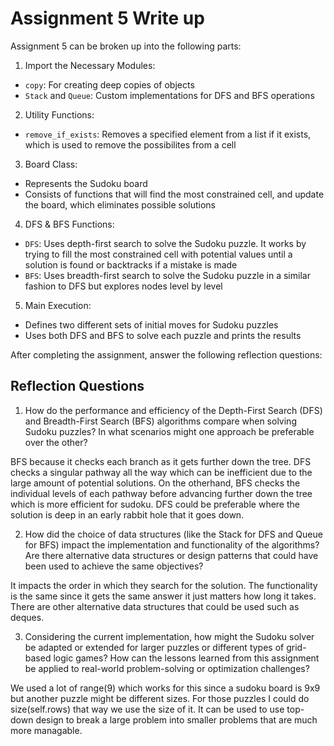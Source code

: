 # Assignment 5 Write up

Assignment 5 can be broken up into the following parts:
1. Import the Necessary Modules:
- `copy`: For creating deep copies of objects
- `Stack` and `Queue`: Custom implementations for DFS and BFS operations
2. Utility Functions: 
- `remove_if_exists`: Removes a specified element from a list if it exists, which is used to remove the possibilites from a cell
3. Board Class:
- Represents the Sudoku board
- Consists of functions that will find the most constrained cell, and update the board, which eliminates possible solutions
4. DFS & BFS Functions:
- `DFS`: Uses depth-first search to solve the Sudoku puzzle. It works by trying to fill the most constrained cell with potential values until a solution is found or backtracks if a mistake is made
- `BFS`: Uses breadth-first search to solve the Sudoku puzzle in a similar fashion to DFS but explores nodes level by level
5. Main Execution:
- Defines two different sets of initial moves for Sudoku puzzles
- Uses both DFS and BFS to solve each puzzle and prints the results


After completing the assignment, answer the following reflection questions:

## Reflection Questions

1. How do the performance and efficiency of the Depth-First Search (DFS) and Breadth-First Search (BFS) algorithms compare when solving Sudoku puzzles? In what scenarios might one approach be preferable over the other?

BFS because it checks each branch as it gets further down the tree. DFS checks a singular pathway all the way which can be inefficient due to the large amount of potential solutions. On the otherhand, BFS checks the individual levels of each pathway before advancing further down the tree which is more efficient for sudoku. DFS could be preferable where the solution is deep in an early rabbit hole that it goes down.



2. How did the choice of data structures (like the Stack for DFS and Queue for BFS) impact the implementation and functionality of the algorithms? Are there alternative data structures or design patterns that could have been used to achieve the same objectives?

It impacts the order in which they search for the solution. The functionality is the same since it gets the same answer it just matters how long it takes. There are other alternative data structures that could be used such as deques.

3. Considering the current implementation, how might the Sudoku solver be adapted or extended for larger puzzles or different types of grid-based logic games? How can the lessons learned from this assignment be applied to real-world problem-solving or optimization challenges?

We used a lot of range(9) which works for this since a sudoku board is 9x9 but another puzzle might be different sizes. For those puzzles I could do size(self.rows) that way we use the size of it. It can be used to use top-down design to break a large problem into smaller problems that are much more managable.